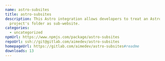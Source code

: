 ```yaml
---
name: astro-subsites
title: astro-subsites
description: This Astro integration allows developers to treat an Astro
  project's folder as sub-website.
categories:
  - uncategorized
npmUrl: https://www.npmjs.com/package/astro-subsites
repoUrl: ssh://git@gitlab.com/aimedev/astro-subsites
homepageUrl: https://gitlab.com/aimedev/astro-subsites#readme
downloads: 13
---
```

